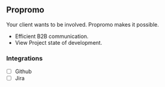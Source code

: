 ## Propromo

Your client wants to be involved. Propromo makes it possible.
* Efficient B2B communication.
* View Project state of development.

### Integrations
* [ ] Github
* [ ] Jira
